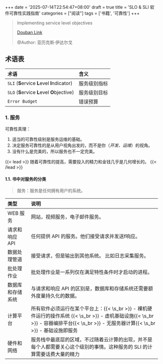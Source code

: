 +++
date = '2025-07-14T22:54:47+08:00'
draft = true
title = 'SLO & SLI 软件可靠性实践指南'
categories = ["阅读"]
tags = ['书籍', '可靠性']
+++

> Implementing service level objectives 
>
> [Douban Link](https://book.douban.com/subject/36696508/)
> 
> @Author: 亚历克斯·伊达尔戈

## 术语表
| 术语 | 含义|
| :--- | :--- |
| `SLI` (**S**ervice **L**evel **I**ndicator) | 服务级别指标 |
| `SLO` (**S**ervice **L**evel **O**bjective) | 服务级别目标 |
| `Error Budget` | 错误预算 | 

### 1. 服务

可靠性真理：
1. 适当的可靠性级别是服务运维的基础。
2. 决定服务可靠性的是从用户视角出发的，而不是你（*开发、运维*）的视角。
3. 没有什么是完美的，所以服务也不一定完美。

{{< lead >}}
随着可靠性的提高，需要投入的精力和金钱几乎是几何增长的。
{{< /lead >}}

#### 1.1. 书中对服务的分类

> 服务：服务是任何拥有用户的系统。

| 类型 | 说明 |
| :--- | :--- |
| WEB 服务 | 网站，视频服务，电子邮件服务。 |
| 请求和响应 API | 任何提供 API 的服务。他们接受请求并发送f响应。 |
| 数据处理管道 | 接受请求，但是输出到其他系统。 比如日志采集服务。 |
| 批处理作业 | 批处理作业是一系列仅在满足特性条件时才启动的进程。 |
| 数据库和存储系统 | 与请求和响应 API 的区别是，数据库和存储系统还需要额外度量持久化的数据。|
| 计算平台 | 所有软件必须运行在某个平台上：{{< \s_br >}} - 裸机硬件运行的操作系统 {{< \s_br >}} - 虚机基础设施{{< \s_br >}} - 容器编排平台{{< \s_br >}} - 无服务器计算{{< \s_br >}} - 基础设施即服务 |
| 硬件和网络 | 服务栈中最底层的区域，不过随着云计算的出现，并不是每个人都需要关心这个级别的事情。这种服务的 SLI 的计算需要话费大量的精力 |